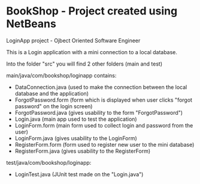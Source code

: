 # BookShop - Project created using NetBeans
LoginApp project - Ojbect Oriented Software Engineer

This is a Login application with a mini connection to a local database.

Into the folder "src" you will find 2 other folders (main and test)

main/java/com/bookshop/loginapp contains:
- DataConnection.java (used to make the connection between the local database and the application)
- ForgotPassword.form (form which is displayed when user clicks "forgot password" on the login screen)
- ForgotPassword.java (gives usability to the form "ForgotPassword")
- Login.java (main app used to test the application)
- LoginForm.form (main form used to collect login and password from the user)
- LoginForm.java (gives usability to the LoginForm)
- RegisterForm.form (form used to register new user to the mini database)
- RegisterForm.java (gives usability to the RegisterForm)

test/java/com/bookshop/loginapp:
- LoginTest.java (JUnit test made on the "Login.java")

